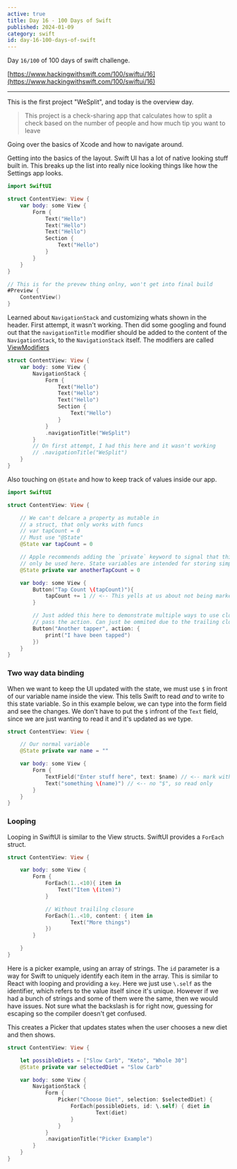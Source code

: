 ```yaml
---
active: true
title: Day 16 - 100 Days of Swift
published: 2024-01-09
category: swift
id: day-16-100-days-of-swift
---
```


Day `16/100` of 100 days of swift challenge.

[https://www.hackingwithswift.com/100/swiftui/16](https://www.hackingwithswift.com/100/swiftui/16)

---

This is the first project "WeSplit", and today is the overview day.

> This project is a check-sharing app that calculates how to split a check based
> on the number of people and how much tip you want to leave

Going over the basics of Xcode and how to navigate around.

Getting into the basics of the layout. Swift UI has a lot of native looking stuff built in. This breaks up the list into really nice looking things like how the Settings app looks.

```swift
import SwiftUI

struct ContentView: View {
    var body: some View {
        Form {
            Text("Hello")
            Text("Hello")
            Text("Hello")
            Section {
                Text("Hello")
            }
        }
    }
}

// This is for the prevew thing onlny, won't get into final build
#Preview {
    ContentView()
}

```

Learned about `NavigationStack` and customizing whats shown in the header. First attempt, it wasn't working. Then did some googling and found out that the `navigationTitle` modifier should be added to the content of the `NavigationStack`, to the `NavigationStack` itself. The modifiers are called [ViewModifiers](https://developer.apple.com/documentation/swiftui/viewmodifier)

```swift
struct ContentView: View {
    var body: some View {
        NavigationStack {
            Form {
                Text("Hello")
                Text("Hello")
                Text("Hello")
                Section {
                    Text("Hello")
                }
            }
            .navigationTitle("WeSplit")
        }
        // On first attempt, I had this here and it wasn't working
        // .navigationTitle("WeSplit")
    }
}
```

Also touching on `@State` and how to keep track of values inside our app.

```swift
import SwiftUI

struct ContentView: View {

    // We can't delcare a property as mutable in
    // a struct, that only works with funcs
    // var tapCount = 0
    // Must use "@State"
    @State var tapCount = 0

    // Apple recommends adding the `private` keyword to signal that this state should
    // only be used here. State variables are intended for storing simple values.
    @State private var anotherTapCount = 0

    var body: some View {
        Button("Tap Count \(tapCount)"){
            tapCount += 1 // <-- This yells at us about not being marked as mutatble if not @State
        }

        // Just added this here to demonstrate multiple ways to use closures. You can
        // pass the action. Can just be ommited due to the trailing closure stuff
        Button("Another tapper", action: {
            print("I have been tapped")
        })
    }
}
```

### Two way data binding

When we want to keep the UI updated with the state, we must use `$` in front of our variable name inside the view. This tells Swift to read _and_ to write to this state variable. So in this example below, we can type into the form field and see the changes. We don't have to put the `$` infront of the `Text` field, since we are just wanting to read it and it's updated as we type.

```swift
struct ContentView: View {

    // Our normal variable
    @State private var name = ""

    var body: some View {
        Form {
            TextField("Enter stuff here", text: $name) // <-- mark with "$" to mark two way binding
            Text("something \(name)") // <-- no "$", so read only
        }
    }
}
```

### Looping

Looping in SwiftUI is similar to the View structs. SwiftUI provides a `ForEach` struct.

```swift
struct ContentView: View {

    var body: some View {
        Form {
            ForEach(1..<10){ item in
                Text("Item \(item)")
            }

            // Without traililng closure
            ForEach(1..<10, content: { item in
                    Text("More things")
            })
        }

    }
}
```

Here is a picker example, using an array of strings. The `id` parameter is a way for Swift to uniquely identify each item in the array. This is similar to React with looping and providing a `key`. Here we just use `\.self` as the identifier, which refers to the value itself since it's unique. However if we had a bunch of strings and some of them were the same, then we would have issues. Not sure what the backslash is for right now, guessing for escaping so the compiler doesn't get confused.

This creates a Picker that updates states when the user chooses a new diet and then shows.

```swift
struct ContentView: View {

    let possibleDiets = ["Slow Carb", "Keto", "Whole 30"]
    @State private var selectedDiet = "Slow Carb"

    var body: some View {
        NavigationStack {
            Form {
                Picker("Choose Diet", selection: $selectedDiet) {
                    ForEach(possibleDiets, id: \.self) { diet in
                            Text(diet)
                    }
                }
            }
            .navigationTitle("Picker Example")
        }
    }
}
```
